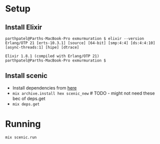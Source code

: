 # Setup
## Install Elixir
```
parthpatel@Parths-MacBook-Pro exmurmuration $ elixir --version
Erlang/OTP 21 [erts-10.3.1] [source] [64-bit] [smp:4:4] [ds:4:4:10] [async-threads:1] [hipe] [dtrace]

Elixir 1.8.1 (compiled with Erlang/OTP 21)
parthpatel@Parths-MacBook-Pro exmurmuration $
```
## Install scenic
* Install dependencies from [here](https://github.com/boydm/scenic_new#installing-on-macos)
* `mix archive.install hex scenic_new` # TODO - might not need these bec of deps.get
* `mix deps.get`

# Running

`mix scenic.run`
